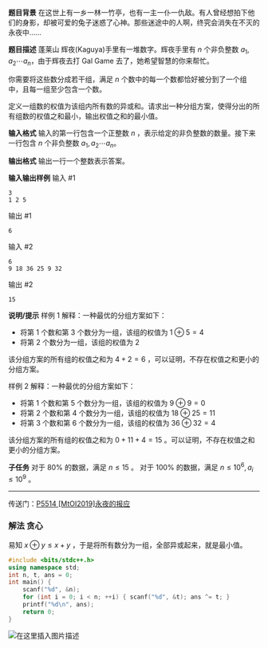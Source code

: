 **题目背景**
在这世上有一乡一林一竹亭，也有一主一仆一仇敌。有人曾经想拍下他们的身影，却被可爱的兔子迷惑了心神。那些迷途中的人啊，终究会消失在不灭的永夜中……

**题目描述**
蓬莱山 辉夜(Kaguya)手里有一堆数字。辉夜手里有 $n$ 个非负整数 $a_1,a_2\cdots a_n$ ​，由于辉夜去打 Gal Game 去了，她希望智慧的你来帮忙。

你需要将这些数分成若干组，满足 $n$ 个数中的每一个数都恰好被分到了一个组中，且每一组至少包含一个数。

定义一组数的权值为该组内所有数的异或和。请求出一种分组方案，使得分出的所有组数的权值之和最小，输出权值之和的最小值。

**输入格式**
输入的第一行包含一个正整数 $n$ ，表示给定的非负整数的数量。接下来一行包含 $n$ 个非负整数 $a_1,a_2\cdots a_n$ ​。

**输出格式**
输出一行一个整数表示答案。

**输入输出样例**
输入 #1

```clike
3
1 2 5
```

输出 #1

```clike
6
```

输入 #2

```clike
6
9 18 36 25 9 32
```

输出 #2

```clike
15
```

**说明/提示**
样例 $1$ 解释：一种最优的分组方案如下：
- 将第 $1$ 个数和第 $3$ 个数分为一组，该组的权值为 $1\oplus 5 = 4$
 - 将第 $2$ 个数分为一组，该组的权值为 $2$

该分组方案的所有组的权值之和为 $4 + 2 = 6$ ，可以证明，不存在权值之和更小的分组方案。

样例 $2$ 解释：一种最优的分组方案如下：
- 将第 $1$ 个数和第 $5$ 个数分为一组，该组的权值为 $9\oplus 9 = 0$
-  将第 $2$ 个数和第 $4$ 个数分为一组，该组的权值为 $18\oplus 25 = 11$ 
-  将第 $3$ 个数和第 $6$ 个数分为一组，该组的权值为 $36\oplus 32 = 4$

该分组方案的所有组的权值之和为 $0 + 11 + 4 = 15$ 。可以证明，不存在权值之和更小的分组方案。

**子任务**
对于 $80\%$ 的数据，满足 $n\leq 15$ 。
对于 $100\%$ 的数据，满足 $n\leq 10^6,a_i \leq 10^9$ 。

---
传送门：[P5514 [MtOI2019]永夜的报应](https://www.luogu.com.cn/problem/P1725)
### 解法 贪心
易知 $x \oplus y \le x + y$ ，于是将所有数分为一组，全部异或起来，就是最小值。
```cpp
#include <bits/stdc++.h>
using namespace std;
int n, t, ans = 0;
int main() {
	scanf("%d", &n);
	for (int i = 0; i < n; ++i) { scanf("%d", &t); ans ^= t; }
	printf("%d\n", ans);
	return 0;
}
```
![在这里插入图片描述](https://img-blog.csdnimg.cn/20210408145120536.png?x-oss-process=image/watermark,type_ZmFuZ3poZW5naGVpdGk,shadow_10,text_aHR0cHM6Ly9ibG9nLmNzZG4ubmV0L215UmVhbGl6YXRpb24=,size_16,color_FFFFFF,t_70)


